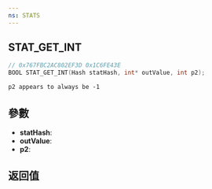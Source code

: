 ```yaml
---
ns: STATS
---
```

## STAT_GET_INT

```c
// 0x767FBC2AC802EF3D 0x1C6FE43E
BOOL STAT_GET_INT(Hash statHash, int* outValue, int p2);
```

```
p2 appears to always be -1  
```

## 參數
* **statHash**: 
* **outValue**: 
* **p2**: 

## 返回值
